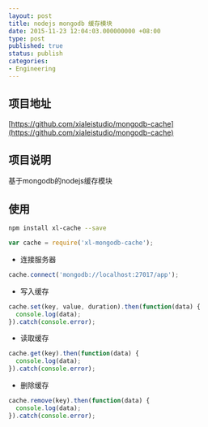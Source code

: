 ```yaml
---
layout: post
title: nodejs mongodb 缓存模块
date: 2015-11-23 12:04:03.000000000 +08:00
type: post
published: true
status: publish
categories:
- Engineering
---
```

## 项目地址

[https://github.com/xialeistudio/mongodb-cache](https://github.com/xialeistudio/mongodb-cache)
## 项目说明
基于mongodb的nodejs缓存模块
## 使用

```bash
npm install xl-cache --save
```

```javascript
var cache = require('xl-mongodb-cache');
```
+ 连接服务器

```javascript
cache.connect('mongodb://localhost:27017/app');
```

+ 写入缓存

```javascript
cache.set(key, value, duration).then(function(data) {
  console.log(data);
}).catch(console.error);
```

+ 读取缓存

```javascript
cache.get(key).then(function(data) {
  console.log(data);
}).catch(console.error);
```

+ 删除缓存

```javascript
cache.remove(key).then(function(data) {
  console.log(data);
}).catch(console.error);
```